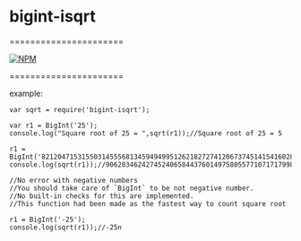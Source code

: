 # bigint-isqrt
======================

[![NPM](https://nodei.co/npm/bigint-json-native.png?downloads=true&stars=true)](https://nodei.co/npm/bigint-isqrt/)

======================

example:
```
var sqrt = require('bigint-isqrt');

var r1 = BigInt('25');
console.log("Square root of 25 = ",sqrt(r1));//Square root of 25 = 5

r1 = BigInt('82120471531550314555681345949499512621827274120673745141541602816614526075010755373654280259022317599142038423759320355177481886719814621305828811322920076213800348341464996337890625');
console.log(sqrt(r1));//9062034624274524065844376014975805577107171799890766992670739972241112960081909332275390625n

//No error with negative numbers
//You should take care of `BigInt` to be not negative number.
//No built-in checks for this are implemented.
//This function had been made as the fastest way to count square root

r1 = BigInt('-25');
console.log(sqrt(r1));//-25n

```